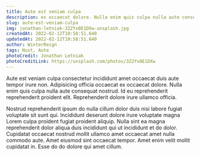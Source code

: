 ```yaml
---
title: Aute est veniam culpa
description: ex occaecat dolore. Nulla enim quis culpa nulla aute consequat nostrud
slug: aute-est-veniam-culpa
img: jonathan-letniak-3Z2Yx0E1DXw-unsplash.jpg
createdAt: 2022-02-12T10:58:51.640
updatedAt: 2022-02-12T10:58:51.640
author: WinterReign
tags: Nuxt, Aute
photoCredit: Jonathan Letniak
photoCreditLink: https://unsplash.com/photos/3Z2Yx0E1DXw
---
```


Aute est veniam culpa consectetur incididunt amet occaecat duis aute tempor irure non. Adipisicing officia occaecat ex occaecat dolore. Nulla enim quis culpa nulla aute consequat nostrud. Id eu reprehenderit reprehenderit proident elit. Reprehenderit dolore irure ullamco officia.

Nostrud reprehenderit ipsum do nulla cillum dolor duis nisi labore fugiat voluptate sit sunt qui. Incididunt deserunt dolore irure voluptate magna Lorem culpa proident fugiat proident aliquip. Nulla sint ea magna reprehenderit dolor aliqua duis incididunt qui ut incididunt et do dolor. Cupidatat occaecat nostrud mollit ullamco amet occaecat amet nulla commodo aute. Amet eiusmod sint occaecat tempor. Amet enim velit mollit cupidatat in. Esse do do dolore qui amet cillum.
